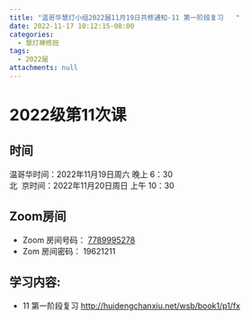 ```yaml
---
title: "温哥华慧灯小组2022届11月19日共修通知-11 第一阶段复习   "
date: 2022-11-17 10:12:15-08:00
categories:
  - 慧灯禅修班
tags:
  - 2022届
attachments: null
---
```


# 2022级第11次课

## 时间

温哥华时间：2022年11月19日周六 晚上 6：30  
北  京时间：2022年11月20日周日 上午 10：30

## Zoom房间

- Zoom 房间号码： [7789995278](https://us02web.zoom.us/j/7789995278?pwd=VjZmbWJFY2k2K0E5RVB2cTNIQmhqUT09)
- Zom 房间密码： 19621211

## 学习内容:

- 11 第一阶段复习 <http://huidengchanxiu.net/wsb/book1/p1/fx>  